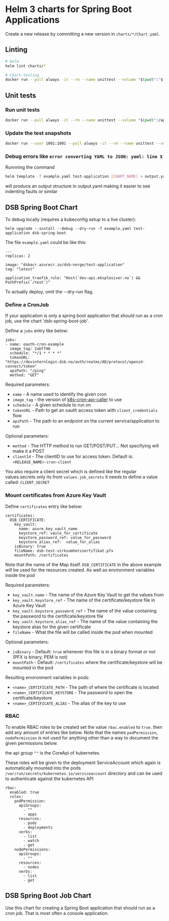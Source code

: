 # Helm 3 charts for Spring Boot Applications

Create a new release by committing a new version in `charts/*/Chart.yaml`.

## Linting
```bash
# Helm
helm lint charts/*

# Chart-testing
docker run --pull always -it --rm --name unittest --volume "$(pwd)":"$(pwd)" --workdir "$(pwd)" quay.io/helmpack/chart-testing ct lint --all --validate-maintainers=false
```

## Unit tests

### Run unit tests
```bash
docker run --pull always -it --rm --name unittest --volume "$(pwd)":/apps helmunittest/helm-unittest charts/*
```

### Update the test snapshots
```bash
docker run --user 1001:1001 --pull always -it --rm --name unittest --volume "$(pwd)":/apps helmunittest/helm-unittest --update-snapshot charts/*
```

### Debug errors like `error converting YAML to JSON: yaml: line X`

Runnning the command
```bash
helm template -f example.yaml test-application [CHART_NAME] > output.yaml
```

will produce an output structure in output.yaml making it easier to see indenting faults or similar

## DSB Spring Boot Chart

To debug locally (requires a kubeconfig setup to a live cluster):

    helm upgrade --install --debug --dry-run -f example.yaml test-application dsb-spring-boot

The file `example.yaml` could be like this:

    ---
    replicas: 2

    image: "dsbacr.azurecr.io/dsb-norge/test-application"
    tag: "latest"

    application_traefik_rule: "Host(`dev-api.eksplosiver.no`) && PathPrefix(`/test`)"

To actually deploy, omit the --dry-run flag.

### Define a CronJob

If your application is only a spring boot application that should run as a cron job, use the chart 'dsb-spring-boot-job'.

Define a `jobs` entry like below:

    jobs:
    - name: oauth-cron-example
      image_tag: 2abff46
      schedule: "*/1 * * * *"
      tokenURL: "https://devinternlogin.dsb.no/auth/realms/AD/protocol/openid-connect/token"
      apiPath: "/ping"
      method: "GET"

Required parameters:
* `name` - A name used to identify the given cron
* `image_tag` - the version of [k8s-cron-api-caller](https://github.com/dsb-norge/k8s-cron-api-caller) to use
* `schedule` - A given schedule to run on
* `tokenURL` - Path to get an oauth access token with `client_credentials` flow
* `apiPath` - The path to an endpoint on the current service/application to run

Optional parameters:
* `method` - The HTTP method to run GET/POST/PUT... Not specifying will make it a POST
* `clientId` - The clientID to use for access token. Default is: `<RELEASE_NAME>-cron-client`


You also require a client secret which is defined like the regular values.secrets only its from `values.job_secrets`
it needs to define a value called: `CLIENT_SECRET`

### Mount certificates from Azure Key Vault

Define `certificates` entry like below:

    certificates:
      DSB_CERTIFICATE:
        key_vault:
          name: azure_key_vault_name
          keystore_ref: vaule_for_certificate
          keystore_password_ref: value_for_password
          keystore_alias_ref:  value_for_alias
        isBinary: true
        fileName: dsb-test-virksomhetssertifikat.pfx
        mountPath: /certificates

Note that the name of the Map itself. `DSB_CERTIFICATE` in the above example will be used for the resources
created. As well as environment variables inside the pod

Required parameters:
* `key_vault.name` - The name of the Azure Key Vault to get the values from
* `key_vault.keystore_ref` - The name of the certificate/keystore file in Azure Key Vault
* `key_vault.keystore_password_ref` - The name of the value containing the password to the certificate/keystore file
* `key_vault.keystore_alias_ref` - The name of the value containing the keystore alias for the given certificate
* `fileName` - What the file will be called inside the pod when mounted

Optional parameters:
* `isBinary` - Default: `true` whenever this file is in a binary format or not (PFX is binary, PEM is not)
* `mountPath` - Default: `/certificates` where the certificate/keystore will be mounted in the pod

Resulting environment variables in pods:
* `<name>_CERTIFICATE_PATH` - The path of where the certificate is located
* `<name>_CERTIFICATE_KEYSTORE` - The password to open the certifcate/keystore
* `<name>_CERTIFICATE_ALIAS` - The alias of the key to use


### RBAC

To enable RBAC roles to be created set the value `rbac.enabled` to `true`.
then add any amount of entries like below. Note that the names `podPermission`, `nodePermission` is not
used for anything other than a way to document the given permissions below.

the api group `""` is the CoreApi of kubernetes.

These roles will be given to the deployment ServiceAccount which again is automatically mounted into the pods `/var/run/secrets/kubernetes.io/serviceaccount`
directory and can be used to authenticate against the kubernetes API

```
rbac:
  enabled: true
  roles:
    podPermission:
      apiGroups:
        - ""
        - apps
      resources:
        - pods
        - deployments
      verbs:
        - list
        - watch
        - get
    nodePermissions:
      apiGroups:
        - ""
      resources:
        - nodes
      verbs:
        - list
        - get
```

## DSB Spring Boot Job Chart

Use this chart for creating a Spring Boot application that should run as a cron job. That is most often a console application.
